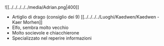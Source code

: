 ![[../../../../../media/Adrian.png|400]]

- Artiglio di drago (consiglio dei 9) [[../../../../Luoghi/Kaedwen/Kaedwen - Kaer Morhen]] 
- Elfo, sembra molto vecchio
- Molto socievole e chiacchierone
- Specializzato nel reperire informazioni
